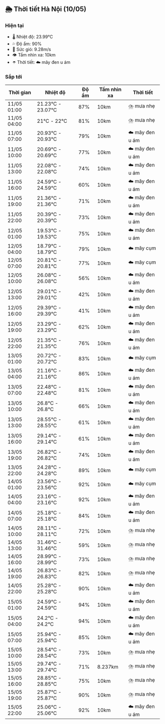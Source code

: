 ## 🌦️ Thời tiết Hà Nội (10/05)

### Hiện tại

- 🌡️ Nhiệt độ: 23.99℃
- 💦 Độ ẩm: 90%
- 💨 Sức gió: 9.28m/s
- 👁️ Tầm nhìn xa: 10km
- ☂️ Thời tiết: ☁️ mây đen u ám

### Sắp tới

| Thời gian | Nhiệt độ | Độ ẩm | Tầm nhìn xa | Thời tiết |
| --- | --- | --- | --- | --- |
| 11/05 01:00 | 21.23℃ - 23.07℃ | 87% | 10km | ⛈️ mưa nhẹ |
| 11/05 04:00 | 21℃ - 22℃ | 81% | 10km | ⛈️ mưa nhẹ |
| 11/05 07:00 | 20.93℃ - 20.93℃ | 79% | 10km | ☁️ mây đen u ám |
| 11/05 10:00 | 20.69℃ - 20.69℃ | 77% | 10km | ☁️ mây đen u ám |
| 11/05 13:00 | 22.08℃ - 22.08℃ | 74% | 10km | ☁️ mây đen u ám |
| 11/05 16:00 | 24.59℃ - 24.59℃ | 60% | 10km | ☁️ mây đen u ám |
| 11/05 19:00 | 21.36℃ - 21.36℃ | 71% | 10km | ☁️ mây đen u ám |
| 11/05 22:00 | 20.39℃ - 20.39℃ | 73% | 10km | ☁️ mây đen u ám |
| 12/05 01:00 | 19.53℃ - 19.53℃ | 75% | 10km | ☁️ mây đen u ám |
| 12/05 04:00 | 18.79℃ - 18.79℃ | 79% | 10km | ☁️ mây cụm |
| 12/05 07:00 | 20.81℃ - 20.81℃ | 77% | 10km | ☁️ mây cụm |
| 12/05 10:00 | 26.08℃ - 26.08℃ | 56% | 10km | ☁️ mây đen u ám |
| 12/05 13:00 | 29.01℃ - 29.01℃ | 42% | 10km | ☁️ mây đen u ám |
| 12/05 16:00 | 29.39℃ - 29.39℃ | 41% | 10km | ☁️ mây đen u ám |
| 12/05 19:00 | 23.29℃ - 23.29℃ | 62% | 10km | ☁️ mây đen u ám |
| 12/05 22:00 | 21.35℃ - 21.35℃ | 76% | 10km | ☁️ mây đen u ám |
| 13/05 01:00 | 20.72℃ - 20.72℃ | 83% | 10km | ☁️ mây cụm |
| 13/05 04:00 | 21.16℃ - 21.16℃ | 86% | 10km | ☁️ mây đen u ám |
| 13/05 07:00 | 22.48℃ - 22.48℃ | 81% | 10km | ☁️ mây đen u ám |
| 13/05 10:00 | 26.8℃ - 26.8℃ | 66% | 10km | ☁️ mây đen u ám |
| 13/05 13:00 | 28.55℃ - 28.55℃ | 61% | 10km | ☁️ mây đen u ám |
| 13/05 16:00 | 29.14℃ - 29.14℃ | 61% | 10km | ☁️ mây đen u ám |
| 13/05 19:00 | 26.82℃ - 26.82℃ | 74% | 10km | ☁️ mây đen u ám |
| 13/05 22:00 | 24.28℃ - 24.28℃ | 89% | 10km | ☁️ mây cụm |
| 14/05 01:00 | 23.56℃ - 23.56℃ | 92% | 10km | ☁️ mây cụm |
| 14/05 04:00 | 23.16℃ - 23.16℃ | 92% | 10km | ☁️ mây đen u ám |
| 14/05 07:00 | 25.18℃ - 25.18℃ | 84% | 10km | ☁️ mây đen u ám |
| 14/05 10:00 | 28.11℃ - 28.11℃ | 72% | 10km | ⛈️ mưa nhẹ |
| 14/05 13:00 | 31.46℃ - 31.46℃ | 59% | 10km | ⛈️ mưa nhẹ |
| 14/05 16:00 | 28.99℃ - 28.99℃ | 73% | 10km | ⛈️ mưa nhẹ |
| 14/05 19:00 | 26.83℃ - 26.83℃ | 82% | 10km | ⛈️ mưa nhẹ |
| 14/05 22:00 | 25.28℃ - 25.28℃ | 90% | 10km | ☁️ mây đen u ám |
| 15/05 01:00 | 24.59℃ - 24.59℃ | 94% | 10km | ☁️ mây đen u ám |
| 15/05 04:00 | 24.2℃ - 24.2℃ | 94% | 10km | ☁️ mây đen u ám |
| 15/05 07:00 | 25.94℃ - 25.94℃ | 85% | 10km | ☁️ mây đen u ám |
| 15/05 10:00 | 28.54℃ - 28.54℃ | 73% | 10km | ⛈️ mưa nhẹ |
| 15/05 13:00 | 29.74℃ - 29.74℃ | 71% | 8.237km | ⛈️ mưa nhẹ |
| 15/05 16:00 | 28.85℃ - 28.85℃ | 75% | 10km | ⛈️ mưa nhẹ |
| 15/05 19:00 | 25.87℃ - 25.87℃ | 90% | 10km | ⛈️ mưa nhẹ |
| 15/05 22:00 | 25.06℃ - 25.06℃ | 92% | 10km | ☁️ mây đen u ám |
